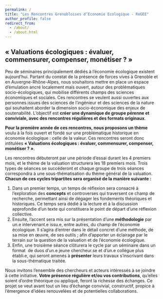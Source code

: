 ```yaml
---
permalink: /
title: "Les Rencontres Grenobloises d’Economie Ecologique - ReGEE"
author_profile: false 
redirect_from: 
  - /about/
  - /about.html
---
```




## « Valuations écologiques : évaluer, commensurer, compenser, monétiser ? »

Peu de séminaires principalement dédiés à l’économie écologique existent aujourd’hui. Partant du constat de la présence de forces vives à Grenoble et en Auvergne-Rhône-Alpes, nous souhaitons mettre en place un espace d’émulation ancré localement mais ouvert, autour des problématiques socio-écologiques, qui mobilise différents champs des sciences économiques et sociales. Ces rencontres se veulent aussi ouvertes aux personnes issues des sciences de l’ingénieur et des sciences de la nature qui souhaitent aborder la dimension socio-économique des enjeux de soutenabilité. L’objectif est **créer une dynamique de groupe pérenne et conviviale, avec des rencontres régulières et des formats originaux**.

**Pour la première année de ces rencontres, nous proposons un thème** voulu à la fois ouvert et fondé sur une problématique historique en économie écologique : celle de la valeur.  Ces rencontres seront donc intitulées **« Valuations écologiques : évaluer, commensurer, compenser, monétiser ? »**. 

Les rencontres débuteront par une période d’essai durant les 4 premiers mois, et le thème de la valuation structurera les 18 premiers mois. Trois types de séances se succéderont et chaque groupe de trois séances correspondra à une sous-thématisation du thème général de la valuation. **Chacun de ces cycles tripartites sera organisé de la manière suivante :**

1. Dans un premier temps, un temps de réflexion sera consacré à l’exploration des **concepts** et controverses qui traversent ce champ de recherche, permettant ainsi de dégager les fondements théoriques et historiques. Ce temps sera dédié à la lecture et à la discussion approfondie d’un texte qui constituera le point de départ d’une réflexion collective.
2. Ensuite, l’accent sera mis sur la présentation d’une **méthodologie** par un.e intervenant.e issu.e, entre autres, du champ de l’économie écologique. Il s’agira d’entrer dans le détail concret d’une méthode, de sa mise en œuvre, de ses outils ; afin d’apporter un éclairage par le terrain sur la question de la valuation et de l’économie écologique.
3. Enfin, une troisième séance clôturera le cycle par un séminaire dans un format  de duos d’un.e jeune chercheur.se et d’un.e collègue plus établi.e, qui seront amenés à **présenter** leurs travaux s’inscrivant dans la sous-thématique traitée. 

Nous invitons l’ensemble des chercheurs et acteurs intéressés à se joindre à cette initiative. **Votre présence régulière et/ou vos contributions**, qu’elles soient d’ordre théorique ou appliqué, feront la richesse des échanges. Ce projet se veut avant tout un lieu d’échange convivial, constructif, propice à l’émergence d’idées renouvelées et de potentielles collaborations.

